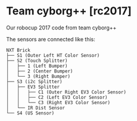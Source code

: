 # Team cyborg++ [rc2017]
Our robocup 2017 code from team cyborg++

The sensors are connected like this:
```
NXT Brick
├── S1 (Outer Left HT Color Sensor)
├── S2 (Touch Splitter)
│   ├── 1 (Left Bumper)
│   ├── 2 (Center Bumper)
│   └── 3 (Right Bumper)
├── S3 (i2c Splitter)
│   ├── EV3 Splitter
│   │   ├── C1 (Outer Right EV3 Color Sensor)
│   │   ├── C2 (Left EV3 Color Sensor)
│   │   └── C3 (Right EV3 Color Sensor)
│   └── IR Dist Sensor
└── S4 (US Sensor)
```
